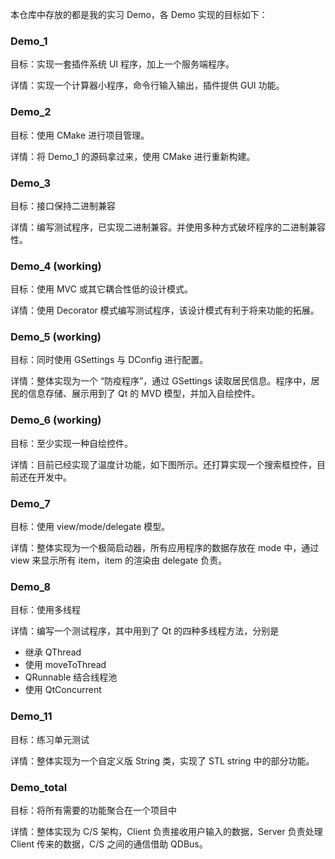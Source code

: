 本仓库中存放的都是我的实习 Demo，各 Demo 实现的目标如下：

### Demo_1

目标：实现一套插件系统 UI 程序，加上一个服务端程序。

详情：实现一个计算器小程序，命令行输入输出，插件提供 GUI 功能。

### Demo_2

目标：使用 CMake 进行项目管理。

详情：将 Demo_1 的源码拿过来，使用 CMake 进行重新构建。

### Demo_3

目标：接口保持二进制兼容

详情：编写测试程序，已实现二进制兼容。并使用多种方式破坏程序的二进制兼容性。

### Demo_4 (working)

目标：使用 MVC 或其它耦合性低的设计模式。

详情：使用 Decorator 模式编写测试程序，该设计模式有利于将来功能的拓展。

### Demo_5 (working)

目标：同时使用 GSettings 与 DConfig 进行配置。

详情：整体实现为一个 “防疫程序”，通过 GSettings 读取居民信息。程序中，居民的信息存储、展示用到了 Qt 的 MVD 模型，并加入自绘控件。

### Demo_6 (working)

目标：至少实现一种自绘控件。

详情：目前已经实现了温度计功能，如下图所示。还打算实现一个搜索框控件，目前还在开发中。

### Demo_7

目标：使用 view/mode/delegate 模型。

详情：整体实现为一个极简启动器，所有应用程序的数据存放在 mode 中，通过 view 来显示所有 item，item 的渲染由 delegate 负责。

### Demo_8

目标：使用多线程

详情：编写一个测试程序，其中用到了 Qt 的四种多线程方法，分别是

+ 继承 QThread
+ 使用 moveToThread
+ QRunnable 结合线程池
+ 使用 QtConcurrent

### Demo_11

目标：练习单元测试

详情：整体实现为一个自定义版 String 类，实现了 STL string 中的部分功能。

### Demo_total

目标：将所有需要的功能聚合在一个项目中

详情：整体实现为 C/S 架构，Client 负责接收用户输入的数据，Server 负责处理 Client 传来的数据，C/S 之间的通信借助 QDBus。















